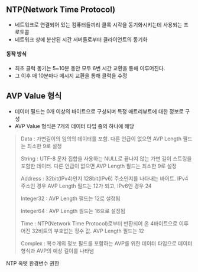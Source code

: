 ## NTP(Network Time Protocol)
* 네트워크로 연결되어 있는 컴퓨터들끼리 클록 시각을 동기화시키는데 사용되는 프로토콜
* 네트워크 상에 분산된 시간 서버들로부터 클라이언트의 동기화
#### 동작 방식
* 최초 클럭 동기는 5~10분 동안 모두 6번 시간 교환을 통해 이루어진다.
* 그 이후 매 10분마다 메시지 교환을 통해 클럭을 수정


## AVP Value 형식
* 데이터 필드는 0개 이상의 바이트으로 구성되며 특정 애트리뷰트에 대한 정보로 구성
* AVP Value 형식은 7개의 데이터 타입 중의 하나에 해당
> Data : 가변길이의 임의의 데이터를 포함. 다른 언급이 없으면 AVP Length 필드는 최소한 9로 설정
> 
> String : UTF-8 문자 집합을 사용하는 NULL로 끝나지 않는 가변 길이 스트링을 포함한 데이터. 다른 언급이 없으면 AVP Length 필드는 최소한 9로 설정
> 
> Address : 32bit(IPv4)인지 128bit(IPv6) 주소인지를 나타내는 바이트. IPv4 주소인 경우 AVP Length 필드는 12가 되고, IPv6인 경우 24
> 
> Integer32 : AVP Length 필드는 12로 설정됨
> 
> Integer64 : AVP Length 필드는 16으로 설정됨
> 
> Time : NTP(Network Time Protocol)로부터 반환되어 온 4바이트으로 이루어진 32비트의 부호없는 정수 값. AVP Length 필드는 12
> 
> Complex : 복수개의 정보 필드를 포함하는 AVP를 위한 데이터 타입으로 데이터 형식과 AVP의 예상 길이를 나타냄
> 













NTP
옥텟
환경변수
권한
